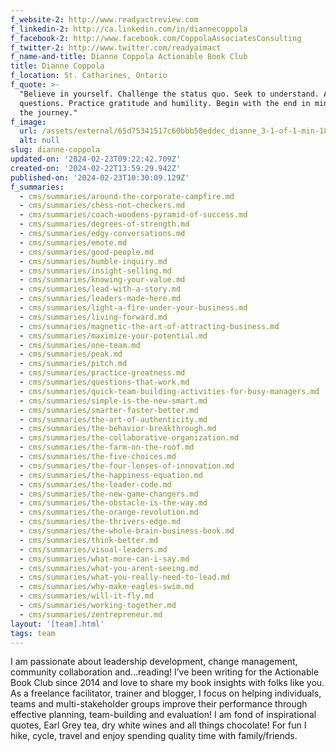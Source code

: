 ```yaml
---
f_website-2: http://www.readyactreview.com
f_linkedin-2: http://ca.linkedin.com/in/diannecoppola
f_facebook-2: http://www.facebook.com/CoppolaAssociatesConsulting
f_twitter-2: http://www.twitter.com/readyaimact
f_name-and-title: Dianne Coppola Actionable Book Club
title: Dianne Coppola
f_location: St. Catharines, Ontario
f_quote: >-
  "Believe in yourself. Challenge the status quo. Seek to understand. Ask
  questions. Practice gratitude and humility. Begin with the end in mind. Savour
  the journey."
f_image:
  url: /assets/external/65d75341517c60bbb58eddec_dianne_3-1-of-1-min-180x220.jpeg
  alt: null
slug: dianne-coppola
updated-on: '2024-02-23T09:22:42.709Z'
created-on: '2024-02-22T13:59:29.942Z'
published-on: '2024-02-23T10:30:09.129Z'
f_summaries:
  - cms/summaries/around-the-corporate-campfire.md
  - cms/summaries/chess-not-checkers.md
  - cms/summaries/coach-woodens-pyramid-of-success.md
  - cms/summaries/degrees-of-strength.md
  - cms/summaries/edgy-conversations.md
  - cms/summaries/emote.md
  - cms/summaries/good-people.md
  - cms/summaries/humble-inquiry.md
  - cms/summaries/insight-selling.md
  - cms/summaries/knowing-your-value.md
  - cms/summaries/lead-with-a-story.md
  - cms/summaries/leaders-made-here.md
  - cms/summaries/light-a-fire-under-your-business.md
  - cms/summaries/living-forward.md
  - cms/summaries/magnetic-the-art-of-attracting-business.md
  - cms/summaries/maximize-your-potential.md
  - cms/summaries/one-team.md
  - cms/summaries/peak.md
  - cms/summaries/pitch.md
  - cms/summaries/practice-greatness.md
  - cms/summaries/questions-that-work.md
  - cms/summaries/quick-team-building-activities-for-busy-managers.md
  - cms/summaries/simple-is-the-new-smart.md
  - cms/summaries/smarter-faster-better.md
  - cms/summaries/the-art-of-authenticity.md
  - cms/summaries/the-behavior-breakthrough.md
  - cms/summaries/the-collaborative-organization.md
  - cms/summaries/the-farm-on-the-roof.md
  - cms/summaries/the-five-choices.md
  - cms/summaries/the-four-lenses-of-innovation.md
  - cms/summaries/the-happiness-equation.md
  - cms/summaries/the-leader-code.md
  - cms/summaries/the-new-game-changers.md
  - cms/summaries/the-obstacle-is-the-way.md
  - cms/summaries/the-orange-revolution.md
  - cms/summaries/the-thrivers-edge.md
  - cms/summaries/the-whole-brain-business-book.md
  - cms/summaries/think-better.md
  - cms/summaries/visual-leaders.md
  - cms/summaries/what-more-can-i-say.md
  - cms/summaries/what-you-arent-seeing.md
  - cms/summaries/what-you-really-need-to-lead.md
  - cms/summaries/why-make-eagles-swim.md
  - cms/summaries/will-it-fly.md
  - cms/summaries/working-together.md
  - cms/summaries/zentrepreneur.md
layout: '[team].html'
tags: team
---
```


I am passionate about leadership development, change management, community collaboration and…reading! I’ve been writing for the Actionable Book Club since 2014 and love to share my book insights with folks like you. As a freelance facilitator, trainer and blogger, I focus on helping individuals, teams and multi-stakeholder groups improve their performance through effective planning, team-building and evaluation! I am fond of inspirational quotes, Earl Grey tea, dry white wines and all things chocolate! For fun I hike, cycle, travel and enjoy spending quality time with family/friends.
